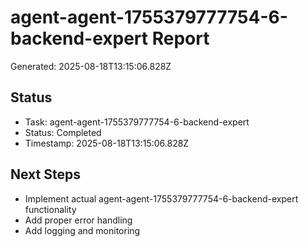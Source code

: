 # agent-agent-1755379777754-6-backend-expert Report

Generated: 2025-08-18T13:15:06.828Z

## Status
- Task: agent-agent-1755379777754-6-backend-expert
- Status: Completed
- Timestamp: 2025-08-18T13:15:06.828Z

## Next Steps
- Implement actual agent-agent-1755379777754-6-backend-expert functionality
- Add proper error handling
- Add logging and monitoring
